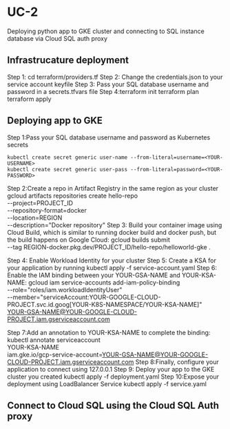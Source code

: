 # UC-2
Deploying python app to GKE cluster and connecting to SQL instance database via Cloud SQL auth proxy
## Infrastrucature deployment 
Step 1: cd terraform/providers.tf
Step 2: Change the credentials.json to your service account keyfile 
Step 3: Pass your SQL database username and password in a secrets.tfvars file
Step 4:terraform init
       terraform plan
       terraform apply

## Deploying app to GKE 
Step 1:Pass your SQL database username and password as Kubernetes secrets 

    kubectl create secret generic user-name --from-literal=username=<YOUR-USERNAME>
    kubectl create secret generic user-pass --from-literal=password=<YOUR-PASSWORD>

Step 2:Create a repo in Artifact Registry in the same region as your cluster
    gcloud artifacts repositories create hello-repo \
    --project=PROJECT_ID \
    --repository-format=docker \
    --location=REGION \
    --description="Docker repository"
Step 3: Build your container image using Cloud Build, which is similar to running docker build and docker push, but the build happens on Google Cloud:
    gcloud builds submit \
    --tag REGION-docker.pkg.dev/PROJECT_ID/hello-repo/helloworld-gke .

Step 4: Enable Workload Identity for your cluster
Step 5: Create a KSA for your application by running kubectl apply -f service-account.yaml
Step 6: Enable the IAM binding between your YOUR-GSA-NAME and YOUR-KSA-NAME:
    gcloud iam service-accounts add-iam-policy-binding \
    --role="roles/iam.workloadIdentityUser" \
    --member="serviceAccount:YOUR-GOOGLE-CLOUD-PROJECT.svc.id.goog[YOUR-K8S-NAMESPACE/YOUR-KSA-NAME]" \
    YOUR-GSA-NAME@YOUR-GOOGLE-CLOUD-PROJECT.iam.gserviceaccount.com

Step 7:Add an annotation to YOUR-KSA-NAME to complete the binding:
    kubectl annotate serviceaccount \
    YOUR-KSA-NAME \
    iam.gke.io/gcp-service-account=YOUR-GSA-NAME@YOUR-GOOGLE-CLOUD-PROJECT.iam.gserviceaccount.com
Step 8:Finally, configure your application to connect using 127.0.0.1
Step 9: Deploy your app to the GKE cluster you created
    kubectl apply -f deployment.yaml
Step 10:Expose your deployment using LoadBalancer Service 
    kubectl apply -f service.yaml

## Connect to Cloud SQL using the Cloud SQL Auth proxy
